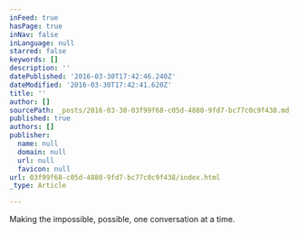 ```yaml
---
inFeed: true
hasPage: true
inNav: false
inLanguage: null
starred: false
keywords: []
description: ''
datePublished: '2016-03-30T17:42:46.240Z'
dateModified: '2016-03-30T17:42:41.620Z'
title: ''
author: []
sourcePath: _posts/2016-03-30-03f99f68-c05d-4880-9fd7-bc77c0c9f438.md
published: true
authors: []
publisher:
  name: null
  domain: null
  url: null
  favicon: null
url: 03f99f68-c05d-4880-9fd7-bc77c0c9f438/index.html
_type: Article

---
```

Making the impossible, possible, one conversation at a time.
